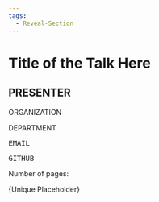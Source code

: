 ```yaml
---
tags:
  - Reveal-Section
---
```


# Title of the Talk Here

## PRESENTER

<p data-markdown=true>ORGANIZATION<br/>

DEPARTMENT<br/>

<tt>EMAIL</tt><br/>

<tt>GITHUB</tt></p>

Number of pages: 

{Unique Placeholder}

<!-- <%*
dv = tp.app.plugins.getPlugin("dataview").api;
query = await dv.pages().length;
tR = tR.replace('{Unique Placeholder}',query);
%> -->
